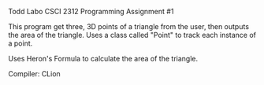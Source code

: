 Todd Labo
CSCI 2312
Programming Assignment #1

This program get three, 3D points of a triangle from the user, then outputs the area of the triangle.
Uses a class called "Point" to track each instance of a point.

Uses Heron's Formula to calculate the area of the triangle.

Compiler: CLion

